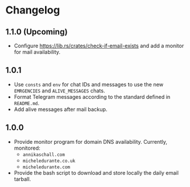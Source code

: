 # Changelog

## 1.1.0 (Upcoming)
- Configure https://lib.rs/crates/check-if-email-exists and add a monitor for mail availability.

## 1.0.1
- Use `consts` and `env` for chat IDs and messages to use the new `EMRGENCIES` and `ALIVE_MESSAGES` chats.
- Format Telegram messages according to the standard defined in `README.md`.
- Add alive messages after mail backup.

## 1.0.0
- Provide monitor program for domain DNS availability. Currently, monitored: 
    - `annikaschall.com` 
    - `micheledurante.co.uk`
    - `micheledurante.com`
- Provide the bash script to download and store locally the daily email tarball.
